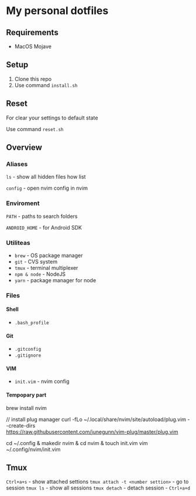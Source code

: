 # My personal dotfiles

## Requirements
* MacOS Mojave

## Setup
1. Clone this repo
2. Use command `install.sh`

## Reset
For clear your settings to default state

Use command `reset.sh`

## Overview

### Aliases

`ls` - show all hidden files how list

`config` - open nvim config in nvim

### Enviroment

`PATH` - paths to search folders

`ANDROID_HOME` - for Android SDK

### Utiliteas

* `brew` - OS package manager
* `git` - CVS system
* `tmux` - terminal multiplexer
* `npm & node` - NodeJS
* `yarn` - package manager for node

### Files
#### Shell
* `.bash_profile`

#### Git
* `.gitconfig`
* `.gitignore`

#### VIM
* `init.vim` - nvim config

#### Tempopary part
brew install nvim

// install plug manager
curl -fLo ~/.local/share/nvim/site/autoload/plug.vim --create-dirs \
    https://raw.githubusercontent.com/junegunn/vim-plug/master/plug.vim
    
cd ~/.config & makedir nvim & cd nvim & touch init.vim
vim ~/.config/nvim/init.vim

## Tmux

`Ctrl+a+s` - show attached settions
`tmux attach -t <number settion>` - go to session
`tmux ls` - show all sessions
`tmux detach` - detach session - `Ctrl+a+d`

